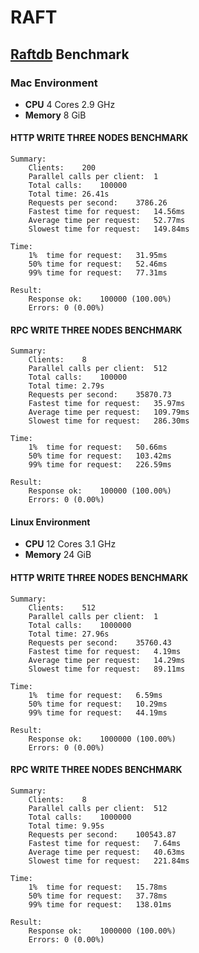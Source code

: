 # RAFT

## [Raftdb](https://hslam.com/git/x/raft/src/master/example/raftdb "raftdb") Benchmark
### Mac Environment
* **CPU** 4 Cores 2.9 GHz
* **Memory** 8 GiB

#### HTTP WRITE THREE NODES BENCHMARK
```
Summary:
	Clients:	200
	Parallel calls per client:	1
	Total calls:	100000
	Total time:	26.41s
	Requests per second:	3786.26
	Fastest time for request:	14.56ms
	Average time per request:	52.77ms
	Slowest time for request:	149.84ms

Time:
	1%	time for request:	31.95ms
	50%	time for request:	52.46ms
	99%	time for request:	77.31ms

Result:
	Response ok:	100000 (100.00%)
	Errors:	0 (0.00%)
```

#### RPC WRITE THREE NODES BENCHMARK
```
Summary:
	Clients:	8
	Parallel calls per client:	512
	Total calls:	100000
	Total time:	2.79s
	Requests per second:	35870.73
	Fastest time for request:	35.97ms
	Average time per request:	109.79ms
	Slowest time for request:	286.30ms

Time:
	1%	time for request:	50.66ms
	50%	time for request:	103.42ms
	99%	time for request:	226.59ms

Result:
	Response ok:	100000 (100.00%)
	Errors:	0 (0.00%)
```

#### Linux Environment
* **CPU** 12 Cores 3.1 GHz
* **Memory** 24 GiB

#### HTTP WRITE THREE NODES BENCHMARK
```
Summary:
	Clients:	512
	Parallel calls per client:	1
	Total calls:	1000000
	Total time:	27.96s
	Requests per second:	35760.43
	Fastest time for request:	4.19ms
	Average time per request:	14.29ms
	Slowest time for request:	89.11ms

Time:
	1%	time for request:	6.59ms
	50%	time for request:	10.29ms
	99%	time for request:	44.19ms

Result:
	Response ok:	1000000 (100.00%)
	Errors:	0 (0.00%)
```

#### RPC WRITE THREE NODES BENCHMARK
```
Summary:
	Clients:	8
	Parallel calls per client:	512
	Total calls:	1000000
	Total time:	9.95s
	Requests per second:	100543.87
	Fastest time for request:	7.64ms
	Average time per request:	40.63ms
	Slowest time for request:	221.84ms

Time:
	1%	time for request:	15.78ms
	50%	time for request:	37.78ms
	99%	time for request:	138.01ms

Result:
	Response ok:	1000000 (100.00%)
	Errors:	0 (0.00%)
```